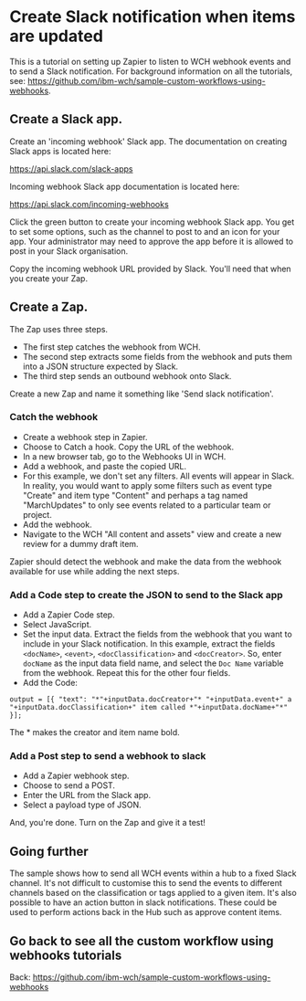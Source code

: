# Create Slack notification when items are updated

This is a tutorial on setting up Zapier to listen to WCH webhook events and to send a Slack notification. For background information on all the tutorials, see: https://github.com/ibm-wch/sample-custom-workflows-using-webhooks.

## Create a Slack app.

Create an 'incoming webhook' Slack app. The documentation on creating Slack apps is located here:

https://api.slack.com/slack-apps

Incoming webhook Slack app documentation is located here:

https://api.slack.com/incoming-webhooks

Click the green button to create your incoming webhook Slack app. You get to set some options, such as the channel to post to and an icon for your app. Your administrator may need to approve the app before it is allowed to post in your Slack organisation.

Copy the incoming webhook URL provided by Slack. You'll need that when you create your Zap. 

## Create a Zap.

The Zap uses three steps. 
- The first step catches the webhook from WCH. 
- The second step extracts some fields from the webhook and puts them into a JSON structure expected by Slack. 
- The third step sends an outbound webhook onto Slack. 

Create a new Zap and name it something like 'Send slack notification'.

### Catch the webhook

- Create a webhook step in Zapier. 
- Choose to Catch a hook. Copy the URL of the webhook.
- In a new browser tab, go to the Webhooks UI in WCH. 
- Add a webhook, and paste the copied URL.
- For this example, we don't set any filters. All events will appear in Slack. In reality, you would want to apply some filters such as event type "Create" and item type "Content" and perhaps a tag named "MarchUpdates" to only see events related to a particular team or project.
- Add the webhook.
- Navigate to the WCH "All content and assets" view and create a new review for a dummy draft item. 

Zapier should detect the webhook and make the data from the webhook available for use while adding the next steps. 

### Add a Code step to create the JSON to send to the Slack app

- Add a Zapier Code step.
- Select JavaScript.
- Set the input data. Extract the fields from the webhook that you want to include in your Slack notification. In this example, extract the fields `<docName>`, `<event>`, `<docClassification>` and `<docCreator>`. So, enter `docName` as the input data field name, and select the `Doc Name` variable from the webhook. Repeat this for the other four fields.
- Add the Code:

`output = [{
    "text": "*"+inputData.docCreator+"* "+inputData.event+" a "+inputData.docClassification+" item called *"+inputData.docName+"*"
}];`

The * makes the creator and item name bold. 

### Add a Post step to send a webhook to slack

- Add a Zapier webhook step.
- Choose to send a POST.
- Enter the URL from the Slack app. 
- Select a payload type of JSON.

And, you're done. Turn on the Zap and give it a test!

## Going further

The sample shows how to send all WCH events within a hub to a fixed Slack channel. It's not difficult to customise this to send the events to different channels based on the classification or tags applied to a given item. It's also possible to have an action button in slack notifications. These could be used to perform actions back in the Hub
such as approve content items.

## Go back to see all the custom workflow using webhooks tutorials

Back: https://github.com/ibm-wch/sample-custom-workflows-using-webhooks
